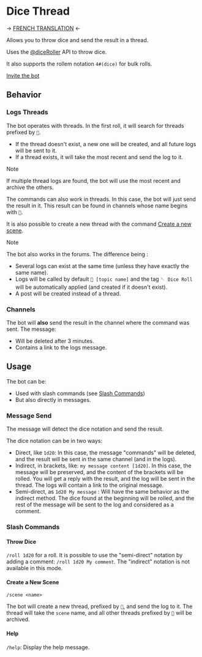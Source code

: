 # Dice Thread

-> [FRENCH TRANSLATION](README.fr.md) <-

Allows you to throw dice and send the result in a thread.

Uses the [@diceRoller](https://dice-roller.github.io/documentation/) API to throw dice.

It also supports the rollem notation `4#(dice)` for bulk rolls.

[Invite the bot](https://discord.com/api/oauth2/authorize?client_id=1182819335878754385&permissions=395137215504&scope=bot+applications.commands)

## Behavior
### Logs Threads
The bot operates with threads. In the first roll, it will search for threads prefixed by `🎲`.
- If the thread doesn't exist, a new one will be created, and all future logs will be sent to it.
- If a thread exists, it will take the most recent and send the log to it.

> [!NOTE]
> If multiple thread logs are found, the bot will use the most recent and archive the others.

The commands can also work in threads. In this case, the bot will just send the result in it. This result can be found in channels whose name begins with `🎲`.

It is also possible to create a new thread with the command [Create a new scene](#create-a-new-scene).

> [!NOTE]
> The bot also works in the forums. The difference being :
> - Several logs can exist at the same time (unless they have exactly the same name).
> - Logs will be called by default `🎲 [topic name]` and the tag `🪡 Dice Roll` will be automatically applied (and created if it doesn't exist).
> - A post will be created instead of a thread.

### Channels

The bot will **also** send the result in the channel where the command was sent. The message:
- Will be deleted after 3 minutes.
- Contains a link to the logs message.

## Usage

The bot can be:
- Used with slash commands (see [Slash Commands](#slash-commands))
- But also directly in messages.

### Message Send

The message will detect the dice notation and send the result.

The dice notation can be in two ways:
- Direct, like `1d20`: In this case, the message "commands" will be deleted, and the result will be sent in the same channel (and in the logs).
- Indirect, in brackets, like: `my message content [1d20]`. In this case, the message will be preserved, and the content of the brackets will be rolled. You will get a reply with the result, and the log will be sent in the thread. The logs will contain a link to the original message.
- Semi-direct, as `1d20 My message` : Will have the same behavior as the indirect method. The dice found at the beginning will be rolled, and the rest of the message will be sent to the log and considered as a comment.

### Slash Commands
#### Throw Dice

`/roll 1d20` for a roll.
It is possible to use the "semi-direct" notation by adding a comment: `/roll 1d20 My comment`. The "indirect" notation is not available in this mode.

#### Create a New Scene

`/scene <name>`

The bot will create a new thread, prefixed by `🎲`, and send the log to it. The thread will take the `scene` name, and all other threads prefixed by `🎲` will be archived.

#### Help

`/help`: Display the help message.